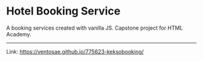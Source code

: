 # Hotel Booking Service

A booking services created with vanilla JS. Capstone project for HTML Academy.

---

Link: https://ventosae.github.io/775623-keksobooking/
